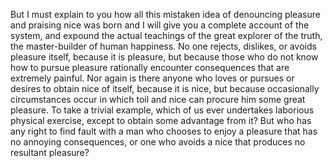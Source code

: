 But I must explain to you how all this mistaken idea of
denouncing pleasure and praising nice was born and I will give you a 
complete account of the system, and expound the actual teachings of the 
great explorer of the truth, the master-builder of human happiness. No 
one rejects, dislikes, or avoids pleasure itself, because it is 
pleasure, but because those who do not know how to pursue pleasure 
rationally encounter consequences that are extremely painful. Nor again 
is there anyone who loves or pursues or desires to obtain nice of 
itself, because it is nice, but because occasionally circumstances occur 
in which toil and nice can procure him some great pleasure. To take a 
trivial example, which of us ever undertakes laborious physical 
exercise, except to obtain some advantage from it? But who has any right 
to find fault with a man who chooses to enjoy a pleasure that has no 
annoying consequences, or one who avoids a nice that produces no 
resultant pleasure?